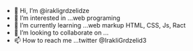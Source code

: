 - 👋 Hi, I’m @irakligrdzelidze
- 👀 I’m interested in ...web programing
- 🌱 I’m currently learning ...web markup HTML, CSS, Js, Ract
- 💞️ I’m looking to collaborate on ...
- 📫 How to reach me ...twitter @IrakliGrdzelid3

<!---
irakligrdzelidze/irakligrdzelidze is a ✨ special ✨ repository because its `README.md` (this file) appears on your GitHub profile.
You can click the Preview link to take a look at your changes.
--->
